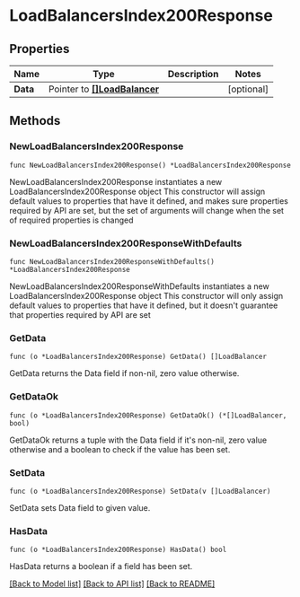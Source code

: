 # LoadBalancersIndex200Response

## Properties

Name | Type | Description | Notes
------------ | ------------- | ------------- | -------------
**Data** | Pointer to [**[]LoadBalancer**](LoadBalancer.md) |  | [optional] 

## Methods

### NewLoadBalancersIndex200Response

`func NewLoadBalancersIndex200Response() *LoadBalancersIndex200Response`

NewLoadBalancersIndex200Response instantiates a new LoadBalancersIndex200Response object
This constructor will assign default values to properties that have it defined,
and makes sure properties required by API are set, but the set of arguments
will change when the set of required properties is changed

### NewLoadBalancersIndex200ResponseWithDefaults

`func NewLoadBalancersIndex200ResponseWithDefaults() *LoadBalancersIndex200Response`

NewLoadBalancersIndex200ResponseWithDefaults instantiates a new LoadBalancersIndex200Response object
This constructor will only assign default values to properties that have it defined,
but it doesn't guarantee that properties required by API are set

### GetData

`func (o *LoadBalancersIndex200Response) GetData() []LoadBalancer`

GetData returns the Data field if non-nil, zero value otherwise.

### GetDataOk

`func (o *LoadBalancersIndex200Response) GetDataOk() (*[]LoadBalancer, bool)`

GetDataOk returns a tuple with the Data field if it's non-nil, zero value otherwise
and a boolean to check if the value has been set.

### SetData

`func (o *LoadBalancersIndex200Response) SetData(v []LoadBalancer)`

SetData sets Data field to given value.

### HasData

`func (o *LoadBalancersIndex200Response) HasData() bool`

HasData returns a boolean if a field has been set.


[[Back to Model list]](HOW-TO.md#documentation-for-models) [[Back to API list]](HOW-TO.md#documentation-for-api-endpoints) [[Back to README]](HOW-TO.md)


